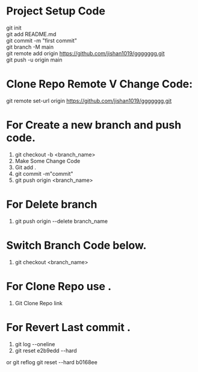 # Project Setup Code <br/>
git init <br/>
git add README.md <br/>
git commit -m "first commit" <br/>
git branch -M main <br/>
git remote add origin https://github.com/jishan1019/ggggggg.git <br/>
git push -u origin main <br/>

# Clone Repo Remote V Change Code: <br/>
git remote set-url origin https://github.com/jishan1019/ggggggg.git
<br/>
# For Create a new branch and push code.
1. git checkout -b <branch_name> <br/>
2. Make Some Change Code
3. Git add .
4. git commit -m"commit"
5. git push origin <branch_name>

# For Delete branch
1. git push origin --delete branch_name

# Switch Branch Code below.
1. git checkout <branch_name> <br/>

# For Clone Repo use .
1. Git Clone Repo link

# For Revert Last commit .
1. git log --oneline
2.  git reset e2b9edd --hard

or 
git reflog
git reset --hard b0168ee


